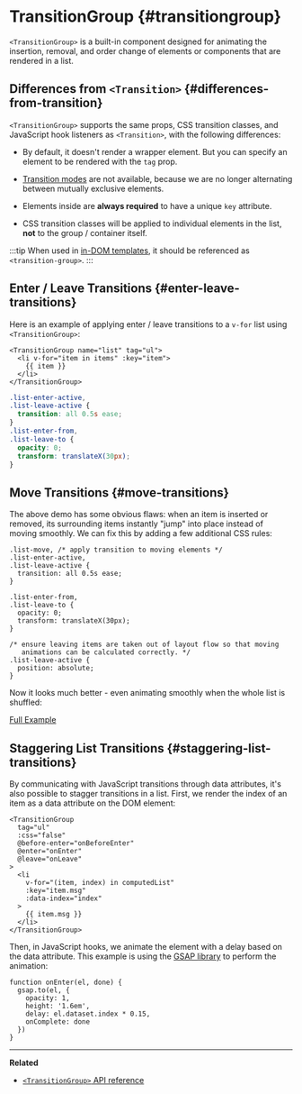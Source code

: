 <script setup>
import ListBasic from './transition-demos/ListBasic.vue'
import ListMove from './transition-demos/ListMove.vue'
import ListStagger from './transition-demos/ListStagger.vue'
</script>

# TransitionGroup {#transitiongroup}

`<TransitionGroup>` is a built-in component designed for animating the insertion, removal, and order change of elements or components that are rendered in a list.

## Differences from `<Transition>` {#differences-from-transition}

`<TransitionGroup>` supports the same props, CSS transition classes, and JavaScript hook listeners as `<Transition>`, with the following differences:

- By default, it doesn't render a wrapper element. But you can specify an element to be rendered with the `tag` prop.

- [Transition modes](./transition#transition-modes) are not available, because we are no longer alternating between mutually exclusive elements.

- Elements inside are **always required** to have a unique `key` attribute.

- CSS transition classes will be applied to individual elements in the list, **not** to the group / container itself.

:::tip
When used in [in-DOM templates](/guide/essentials/component-basics#in-dom-template-parsing-caveats), it should be referenced as `<transition-group>`.
:::

## Enter / Leave Transitions {#enter-leave-transitions}

Here is an example of applying enter / leave transitions to a `v-for` list using `<TransitionGroup>`:

```vue-html
<TransitionGroup name="list" tag="ul">
  <li v-for="item in items" :key="item">
    {{ item }}
  </li>
</TransitionGroup>
```

```css
.list-enter-active,
.list-leave-active {
  transition: all 0.5s ease;
}
.list-enter-from,
.list-leave-to {
  opacity: 0;
  transform: translateX(30px);
}
```

<ListBasic />

## Move Transitions {#move-transitions}

The above demo has some obvious flaws: when an item is inserted or removed, its surrounding items instantly "jump" into place instead of moving smoothly. We can fix this by adding a few additional CSS rules:

```css{1,13-17}
.list-move, /* apply transition to moving elements */
.list-enter-active,
.list-leave-active {
  transition: all 0.5s ease;
}

.list-enter-from,
.list-leave-to {
  opacity: 0;
  transform: translateX(30px);
}

/* ensure leaving items are taken out of layout flow so that moving
   animations can be calculated correctly. */
.list-leave-active {
  position: absolute;
}
```

Now it looks much better - even animating smoothly when the whole list is shuffled:

<ListMove />

[Full Example](/examples/#list-transition)

## Staggering List Transitions {#staggering-list-transitions}

By communicating with JavaScript transitions through data attributes, it's also possible to stagger transitions in a list. First, we render the index of an item as a data attribute on the DOM element:

```vue-html{11}
<TransitionGroup
  tag="ul"
  :css="false"
  @before-enter="onBeforeEnter"
  @enter="onEnter"
  @leave="onLeave"
>
  <li
    v-for="(item, index) in computedList"
    :key="item.msg"
    :data-index="index"
  >
    {{ item.msg }}
  </li>
</TransitionGroup>
```

Then, in JavaScript hooks, we animate the element with a delay based on the data attribute. This example is using the [GSAP library](https://gsap.com/) to perform the animation:

```js{5}
function onEnter(el, done) {
  gsap.to(el, {
    opacity: 1,
    height: '1.6em',
    delay: el.dataset.index * 0.15,
    onComplete: done
  })
}
```

<ListStagger />

---

**Related**

- [`<TransitionGroup>` API reference](/api/built-in-components#transitiongroup)
